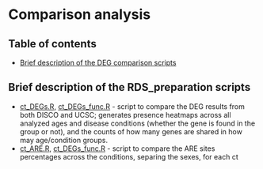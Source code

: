 # Comparison analysis

## Table of contents
* [Brief description of the DEG comparison scripts](#brief-description-of-the-deg-comparison-scripts)

## Brief description of the RDS_preparation scripts

* [ct_DEGs.R](DEGs/ct_DEGs.R), [ct_DEGs_func.R](DEGs/ct_DEGs_func.R) - script to compare the DEG results from both DISCO and UCSC; generates presence heatmaps across all analyzed ages and disease conditions (whether the gene is found in the group or not), and the counts of how many genes are shared in how may age/condition groups. 
* [ct_ARE.R](DEGs/ct_ARE.R), [ct_DEGs_func.R](DEGs/ct_ARE_func.R) - script to compare the ARE sites percentages across the conditions, separing the sexes, for each ct
